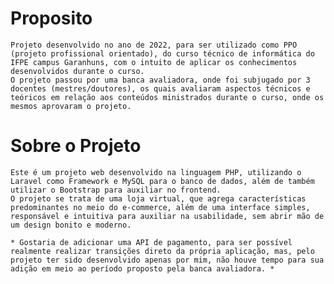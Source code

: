 # Proposito
    Projeto desenvolvido no ano de 2022, para ser utilizado como PPO (projeto profissional orientado), do curso técnico de informática do IFPE campus Garanhuns, com o intuito de aplicar os conhecimentos desenvolvidos durante o curso. 
    O projeto passou por uma banca avaliadora, onde foi subjugado por 3 docentes (mestres/doutores), os quais avaliaram aspectos técnicos e teóricos em relação aos conteúdos ministrados durante o curso, onde os mesmos aprovaram o projeto.

# Sobre o Projeto
    Este é um projeto web desenvolvido na linguagem PHP, utilizando o Laravel como Framework e MySQL para o banco de dados, além de também utilizar o Bootstrap para auxiliar no frontend.
    O projeto se trata de uma loja virtual, que agrega características predominantes no meio do e-commerce, além de uma interface simples, responsável e intuitiva para auxiliar na usabilidade, sem abrir mão de um design bonito e moderno.
    
    * Gostaria de adicionar uma API de pagamento, para ser possível realmente realizar transições direto da própria aplicação, mas, pelo projeto ter sido desenvolvido apenas por mim, não houve tempo para sua adição em meio ao período proposto pela banca avaliadora. *
